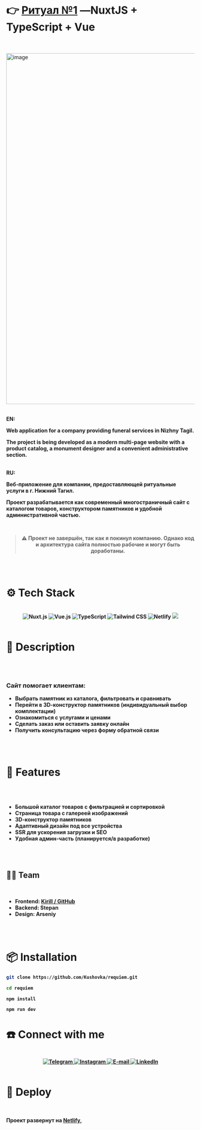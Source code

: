 # 👉 **[Ритуал №1](https://requiemm.netlify.app/)** —NuxtJS + TypeScript + Vue
<br><br>
<img width="1707" height="939" alt="image" src="https://github.com/user-attachments/assets/6125c0a5-3869-4b51-bbcf-5d43c84ba2b8" />
<br><br>
<div>
  <b>EN:<br/>
<p>
Web application for a company providing funeral services in Nizhny Tagil.
</p>
<p>
The project is being developed as a modern multi-page website with a product catalog, a monument designer and a convenient administrative section.
</p>
</div>
<br>
<div>
<b>RU:<br/>
<p>
Веб‑приложение для компании, предоставляющей ритуальные услуги в г. Нижний Тагил.  
</p>
  <p>
    Проект разрабатывается как современный многостраничный сайт с каталогом товаров, конструктором памятников и удобной административной частью.
  </p>
</div>
    <br/>
  
  <div align="center">
    
  > ⚠️ Проект не завершён, так как я покинул компанию. Однако код и архитектура сайта полностью рабочие и могут быть доработаны.
  </div>
  
  <br/>
<br>
<h1>⚙️ Tech Stack</h1>
<br>
<div align="center">
<img src="https://img.shields.io/badge/Nuxt-00DC82.svg?style=for-the-badge&logo=nuxtdotjs&logoColor=white" alt="Nuxt.js"/>
  <img src="https://img.shields.io/badge/Vue.js-35495E.svg?style=for-the-badge&logo=vuedotjs&logoColor=4FC08D" alt="Vue.js"/>
  <img src="https://img.shields.io/badge/TypeScript-007ACC.svg?style=for-the-badge&logo=typescript&logoColor=white" alt="TypeScript"/>
  <img src="https://img.shields.io/badge/TailwindCSS-38B2AC.svg?style=for-the-badge&logo=tailwind-css&logoColor=white" alt="Tailwind CSS"/>
  <img src="https://img.shields.io/badge/Netlify-00C7B7.svg?style=for-the-badge&logo=netlify&logoColor=white" alt="Netlify"/>
   <img src="https://img.shields.io/badge/three.js-%23000000.svg?style=for-the-badge&logo=three.js&logoColor=%234CC1D3"/>
</div>
<br>

<h1>🚀 Description</h1>
<br><br>
<h3>Сайт помогает клиентам:</h3>
<ul>
  <li>Выбрать памятник из каталога, фильтровать и сравнивать</li>
  <li>Перейти в 3D‑конструктор памятников (индивидуальный выбор комплектации)</li>
  <li>Ознакомиться с услугами и ценами</li>
  <li>Сделать заказ или оставить заявку онлайн</li>
  <li>Получить консультацию через форму обратной связи</li>
</ul>
<br><br>

<h1>🚀 Features</h1>
<br><br>
<ul>
  <li>Большой каталог товаров с фильтрацией и сортировкой</li>
  <li>Страница товара с галереей изображений</li>
  <li>3D‑конструктор памятников</li>
  <li>Адаптивный дизайн под все устройства</li>
  <li>SSR для ускорения загрузки и SEO</li>
  <li>Удобная админ‑часть (планируется/в разработке)</li>
</ul>
<br><br>

<h2>👨‍💻 Team</h2>
<br>
<ul>
  <li><strong>Frontend</strong>: <a href="https://github.com/Kushovka">Kirill / GitHub</a></li>
  <li><strong>Backend</strong>: Stepan</li>
  <li><strong>Design</strong>: Arseniy</li>
</ul>

<br><br>

<h1>📦 Installation</h1>

```bash
git clone https://github.com/Kushovka/requiem.git

cd requiem

npm install

npm run dev
```



<h1>☎️ Connect with me </h1>
 <br>
    <div align="center">
        <a href="https://t.me/kushovka">
<img src="https://img.shields.io/badge/Telegram-%2304A1F7.svg?style=for-the-badge&logo=telegram&logoColor=white" alt="Telegram" />
        </a>
        <a href="https://www.instagram.com/kushovka">
<img src="https://img.shields.io/badge/Instagram-%23E4405F.svg?style=for-the-badge&logo=instagram&logoColor=white" alt="Instagram" />
        </a>
        <a href="mailto:kushovk2003@mail.ru">
<img src="https://img.shields.io/badge/Email-D14836?style=for-the-badge&logo=gmail&logoColor=white" alt="E-mail" />
        </a>
           </a>
        <a href="https://www.linkedin.com/in/kirill-kushov-9714b9364?utm_source=share&utm_campaign=share_via&utm_content=profile&utm_medium=ios_app">
<img src="https://img.shields.io/badge/LinkedIn-0A66C2?style=for-the-badge&logo=linkedin&logoColor=white" alt="LinkedIn" />
        </a>
</div>
 <br>
 
# 🚨 Deploy

<br>
<div>
  <p>
  Проект развернут на 
  <a href="https://hydravrkushov.netlify.app/"><strong>Netlify</strong></a>,
</p>
</div>
<br>
